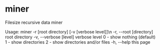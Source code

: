 # miner
Filesize recursive data miner

Usage: miner -r [root directory] [-v [verbose level]]\n
 -r, --root [directory]      root directory
 -v, --verbose [level]       verbose level
                               0 - show nothing (default)
                               1 - show directories
                               2 - show directories and/or files
 -h, --help                  this page
